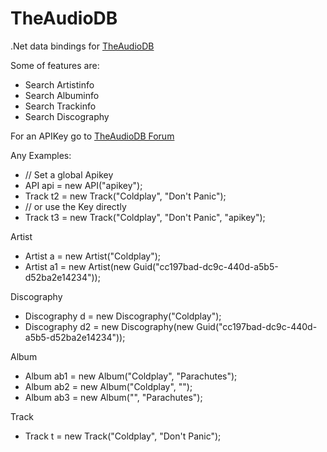 TheAudioDB
==========

.Net data bindings for [TheAudioDB](http://www.theaudiodb.com/)

Some of features are:
 * Search Artistinfo
 * Search Albuminfo
 * Search Trackinfo
 * Search Discography

For an APIKey go to [TheAudioDB Forum](http://www.theaudiodb.com/forum/viewtopic.php?f=6&t=8)

Any Examples:
 * // Set a global Apikey
 * API api = new API("apikey"); 
 * Track t2 = new Track("Coldplay", "Don't Panic");
 * // or use the Key directly
 * Track t3 = new Track("Coldplay", "Don't Panic", "apikey");

Artist
 * Artist a = new Artist("Coldplay");
 * Artist a1 = new Artist(new Guid("cc197bad-dc9c-440d-a5b5-d52ba2e14234"));

Discography
 * Discography d = new Discography("Coldplay");
 * Discography d2 = new Discography(new Guid("cc197bad-dc9c-440d-a5b5-d52ba2e14234"));

Album 
 * Album ab1 = new Album("Coldplay", "Parachutes");
 * Album ab2 = new Album("Coldplay", "");
 * Album ab3 = new Album("", "Parachutes");

Track
 * Track t = new Track("Coldplay", "Don't Panic");

